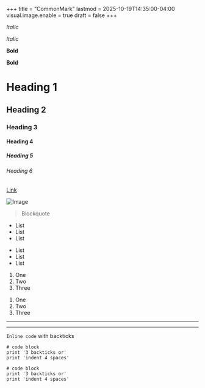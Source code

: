 +++
title = "CommonMark"
lastmod = 2025-10-19T14:35:00-04:00
visual.image.enable = true
draft = false
+++

*Italic*

_Italic_

**Bold**

__Bold__

# Heading 1

## Heading 2

### Heading 3

#### Heading 4

##### Heading 5

###### Heading 6

[Link](http://a.com)

![Image](https://dummyimage.com/mediumrectangle)

> Blockquote

* List
* List
* List

- List
- List
- List

1. One
2. Two
3. Three

1) One
2) Two
3) Three

---

***

`Inline code` with backticks

```
# code block
print '3 backticks or'
print 'indent 4 spaces'
```

    # code block
    print '3 backticks or'
    print 'indent 4 spaces'
